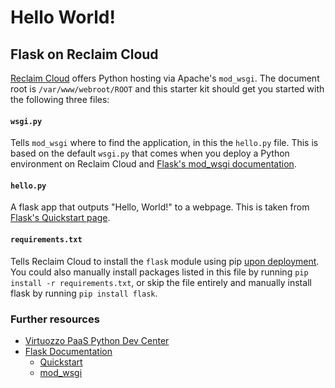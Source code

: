 # Hello World!
## Flask on Reclaim Cloud

[Reclaim Cloud](https://reclaim.cloud) offers Python hosting via Apache's `mod_wsgi`. The document root is `/var/www/webroot/ROOT` and this starter kit should get you started with the following three files:

#### `wsgi.py`
Tells `mod_wsgi` where to find the application, in this the `hello.py` file. This is based on the default `wsgi.py` that comes when you deploy a Python environment on Reclaim Cloud and [Flask's mod_wsgi documentation](https://flask.palletsprojects.com/en/2.2.x/deploying/mod_wsgi/).

#### `hello.py`
A flask app that outputs "Hello, World!" to a webpage. This is taken from [Flask's Quickstart page](https://flask.palletsprojects.com/en/2.2.x/quickstart/).

#### `requirements.txt`
Tells Reclaim Cloud to install the `flask` module using pip [upon deployment](https://www.virtuozzo.com/application-platform-docs/deployment-guide/). You could also manually install packages listed in this file by running `pip install -r requirements.txt`, or skip the file entirely and manually install flask by running `pip install flask`.

### Further resources
- [Virtuozzo PaaS Python Dev Center](https://www.virtuozzo.com/application-platform-docs/python-center/)
- [Flask Documentation](https://flask.palletsprojects.com/en/2.2.x/)
  - [Quickstart](https://flask.palletsprojects.com/en/2.2.x/quickstart/)
  - [mod_wsgi](https://flask.palletsprojects.com/en/2.2.x/deploying/mod_wsgi/)
